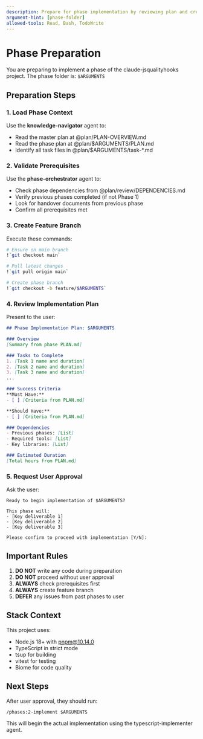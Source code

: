 ```yaml
---
description: Prepare for phase implementation by reviewing plan and creating feature branch
argument-hint: [phase-folder]
allowed-tools: Read, Bash, TodoWrite
---
```


# Phase Preparation

You are preparing to implement a phase of the claude-jsqualityhooks project. The phase folder is: `$ARGUMENTS`

## Preparation Steps

### 1. Load Phase Context

Use the **knowledge-navigator** agent to:
- Read the master plan at @plan/PLAN-OVERVIEW.md
- Read the phase plan at @plan/$ARGUMENTS/PLAN.md
- Identify all task files in @plan/$ARGUMENTS/task-*.md

### 2. Validate Prerequisites

Use the **phase-orchestrator** agent to:
- Check phase dependencies from @plan/review/DEPENDENCIES.md
- Verify previous phases completed (if not Phase 1)
- Look for handover documents from previous phase
- Confirm all prerequisites met

### 3. Create Feature Branch

Execute these commands:
```bash
# Ensure on main branch
!`git checkout main`

# Pull latest changes
!`git pull origin main`

# Create phase branch
!`git checkout -b feature/$ARGUMENTS`
```

### 4. Review Implementation Plan

Present to the user:

```markdown
## Phase Implementation Plan: $ARGUMENTS

### Overview
[Summary from phase PLAN.md]

### Tasks to Complete
1. [Task 1 name and duration]
2. [Task 2 name and duration]
3. [Task 3 name and duration]
...

### Success Criteria
**Must Have:**
- [ ] [Criteria from PLAN.md]

**Should Have:**
- [ ] [Criteria from PLAN.md]

### Dependencies
- Previous phases: [List]
- Required tools: [List]
- Key libraries: [List]

### Estimated Duration
[Total hours from PLAN.md]
```

### 5. Request User Approval

Ask the user:
```
Ready to begin implementation of $ARGUMENTS?

This phase will:
- [Key deliverable 1]
- [Key deliverable 2]
- [Key deliverable 3]

Please confirm to proceed with implementation [Y/N]:
```

## Important Rules

1. **DO NOT** write any code during preparation
2. **DO NOT** proceed without user approval
3. **ALWAYS** check prerequisites first
4. **ALWAYS** create feature branch
5. **DEFER** any issues from past phases to user

## Stack Context

This project uses:
- Node.js 18+ with pnpm@10.14.0
- TypeScript in strict mode
- tsup for building
- vitest for testing
- Biome for code quality

## Next Steps

After user approval, they should run:
```
/phases:2-implement $ARGUMENTS
```

This will begin the actual implementation using the typescript-implementer agent.